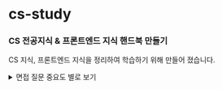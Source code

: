 # cs-study
### CS 전공지식 & 프론트엔드 지식 핸드북 만들기
CS 지식, 프론트엔드 지식을 정리하여 학습하기 위해 만들어 졌습니다.

<details>
    <summary>면접 질문 중요도 별로 보기</summary>
    <ul>
    <li>⭐⭐⭐⭐⭐ : 프론트 엔지니어를 꿈꾼다면 정확하게 알고 있어야 하는 것들이며 하나라도 모르면 떨어진다고 봐도 무방하다. 꼭 알고 들어가자</li>
    <li>⭐⭐⭐⭐ : 90% 이상을 알아야 하며 많이 대답한다고 좋은게 아니라 정확하게 대답해야 함. 본인이 프론트엔드 엔지니어라고 말하고 싶다면 필수적으로 알아야 함</li>
    <li>⭐⭐⭐ : Javascript 프레임워크, 플러그인, 그 외 사용법 등 중요한 질문</li>
    <li>⭐⭐ : 가볍고 기본적인 질문</li>
    <li>⭐ : 알면 가산점이나 모른다고 크게 등락에 영향은 없음 그리고 그 외적인 것</li>
    </ul>
    # dfdf
</details>


